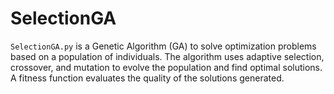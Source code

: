 # SelectionGA
`SelectionGA.py` is a Genetic Algorithm (GA) to solve optimization problems based on a population of individuals. The algorithm uses adaptive selection, crossover, and mutation to evolve the population and find optimal solutions. A fitness function evaluates the quality of the solutions generated.
